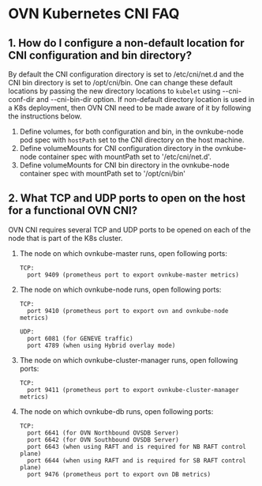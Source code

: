 # OVN Kubernetes CNI FAQ

## 1. How do I configure a non-default location for CNI configuration and bin directory?

By default the CNI configuration directory is set to /etc/cni/net.d and the
CNI bin directory is set to /opt/cni/bin. One can change these default locations by
passing the new directory locations to `kubelet` using --cni-conf-dir and --cni-bin-dir
option. If non-default directory location is used in a K8s deployment, then OVN CNI
need to be made aware of it by following the instructions below.

1. Define volumes, for both configuration and bin, in the ovnkube-node pod spec with
   `hostPath` set to the CNI directory on the host machine.
2. Define volumeMounts for CNI configuration directory in the ovnkube-node container
   spec with mountPath set to '/etc/cni/net.d'.
3. Define volumeMounts for CNI bin directory in the ovnkube-node container spec with
   mountPath set to '/opt/cni/bin'


## 2. What TCP and UDP ports to open on the host for a functional OVN CNI?

OVN CNI requires several TCP and UDP ports to be opened on each of the node
that is part of the K8s cluster.

 1. The node on which ovnkube-master runs, open following ports:
    ```text
    TCP:
      port 9409 (prometheus port to export ovnkube-master metrics)
    ```

 2. The node on which ovnkube-node runs, open following ports:
    ```text
    TCP:
      port 9410 (prometheus port to export ovn and ovnkube-node metrics)
    
    UDP:
      port 6081 (for GENEVE traffic)
      port 4789 (when using Hybrid overlay mode)
    ```

 3. The node on which ovnkube-cluster-manager runs, open following ports:
    ```text
    TCP:
      port 9411 (prometheus port to export ovnkube-cluster-manager metrics)
    ```

 4. The node on which ovnkube-db runs, open following ports:
    ```text
    TCP:
      port 6641 (for OVN Northbound OVSDB Server)
      port 6642 (for OVN Southbound OVSDB Server)
      port 6643 (when using RAFT and is required for NB RAFT control plane)
      port 6644 (when using RAFT and is required for SB RAFT control plane)
      port 9476 (prometheus port to export ovn DB metrics)
    ```
 